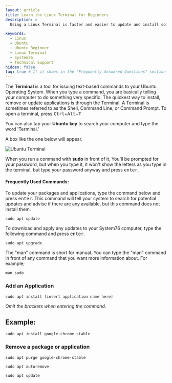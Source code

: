 ```yaml
---
layout: article
title: Learn the Linux Terminal for Beginners
description: >
  Using a Linux Terminal is faster and easier to update and install software. Learn simple ways to use the terminal to your advantage.

keywords:
  - Linux
  - Ubuntu
  - Ubuntu Beginner
  - Linux Terminal
  - System76
  - Technical Support
hidden: false
faq: true # If it shows in the "Frequently Answered Questions" section
---
```


The **Terminal** is a tool for issuing text-based commands to your Ubuntu Operating System. When you type a command, you are basically telling your computer to do something very specific. The quickest way to install, remove or update applications is through the Terminal. A Terminal is sometimes referred to as the Shell, Command Line, or Command Prompt.
To open a terminal, press <kbd>Ctrl</kbd>+<kbd>Alt</kbd>+<kbd>T</kbd>

You can also tap your **Ubuntu key** to search your computer and type the word 'Terminal.'

A box like the one below will appear.

![Ubuntu Terminal](/images//ubuntu-terminal/terminalmain.png)

When you run a command with **sudo** in front of it, You'll be prompted for your password, but when you type it, it won't show the letters as you type in the terminal, but type your password anyway and press <kbd>enter</kbd>.

#### Frequently Used Commands:

To update your packages and applications, type the command below and press <kbd>enter</kbd>. This command will tell your system to search for potential updates and advise if there are any available, but this command does not install them.

`sudo apt update`

To download and apply any updates to your System76 computer, type the following command and press <kbd>enter</kbd>.

`sudo apt upgrade`

The "man" command is short for manual. You can type the "man" command in front of any command that you want more information about. For example;

`man sudo`

### Add an Application

`sudo apt install [insert application name here]`

*Omit the brackets when entering the command.*

## Example:

`sudo apt install google-chrome-stable`

### Remove a package or application

`sudo apt purge google-chrome-stable`

`sudo apt autoremove`

`sudo apt update`
